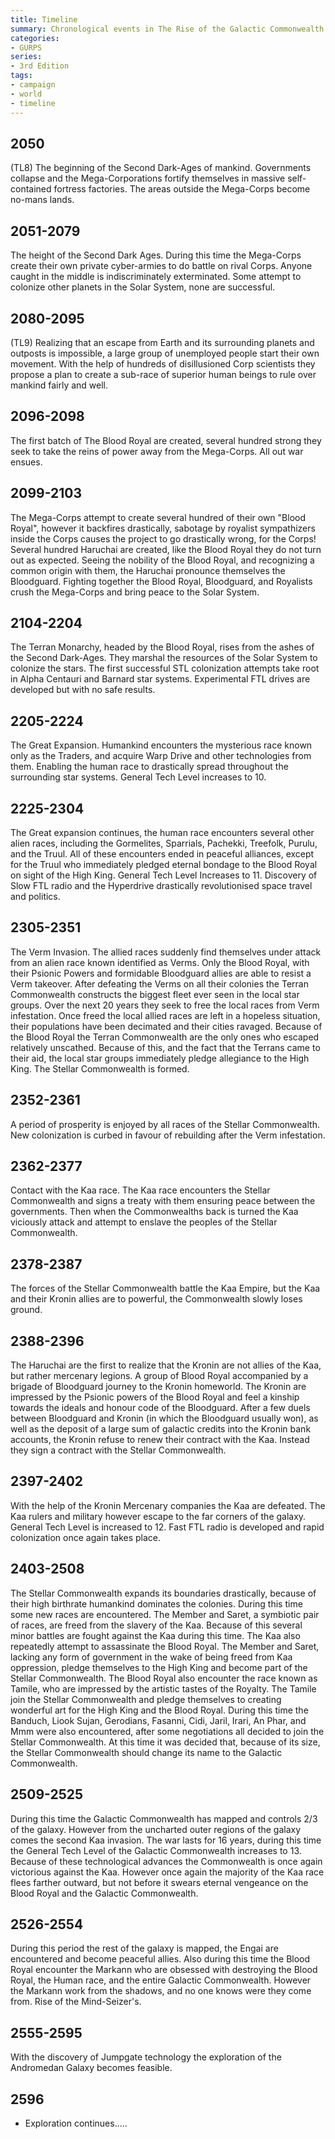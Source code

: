 ```yaml
---
title: Timeline
summary: Chronological events in The Rise of the Galactic Commonwealth
categories:
- GURPS
series:
- 3rd Edition
tags:
- campaign
- world
- timeline
---
```


## 2050

 (TL8) The beginning of the Second Dark-Ages of mankind. Governments
collapse and the Mega-Corporations fortify themselves in massive self-contained
fortress factories. The areas outside the Mega-Corps become no-mans lands.

## 2051-2079

 The height of the Second Dark Ages. During this time the
Mega-Corps create their own private cyber-armies to do battle on rival
Corps. Anyone caught in the middle is indiscriminately exterminated.
Some attempt to colonize other planets in the Solar System, none are
successful.

## 2080-2095

 (TL9) Realizing that an escape from Earth and its surrounding
planets and outposts is impossible, a large group of unemployed people
start their own movement. With the help of hundreds of disillusioned
Corp scientists they propose a plan to create a sub-race of superior
human beings to rule over mankind fairly and well.

## 2096-2098

 The first batch of The Blood Royal are created, several
hundred strong they seek to take the reins of power away from the
Mega-Corps. All out war ensues.

## 2099-2103

 The Mega-Corps attempt to create several hundred of their own
"Blood Royal", however it backfires drastically, sabotage by royalist
sympathizers inside the Corps causes the project to go drastically
wrong, for the Corps! Several hundred Haruchai are created, like the
Blood Royal they do not turn out as expected. Seeing the nobility of the
Blood Royal, and recognizing a common origin with them, the Haruchai
pronounce themselves the Bloodguard. Fighting together the Blood Royal,
Bloodguard, and Royalists crush the Mega-Corps and bring peace to the
Solar System.

## 2104-2204

 The Terran Monarchy, headed by the Blood Royal, rises from the
ashes of the Second Dark-Ages. They marshal the resources of the Solar
System to colonize the stars. The first successful STL colonization
attempts take root in Alpha Centauri and Barnard star systems.
Experimental FTL drives are developed but with no safe results.

## 2205-2224

 The Great Expansion. Humankind encounters the mysterious race
known only as the Traders, and acquire Warp Drive and other technologies
from them. Enabling the human race to drastically spread throughout the
surrounding star systems. General Tech Level increases to 10.

## 2225-2304

 The Great expansion continues, the human race encounters
several other alien races, including the Gormelites, Sparrials,
Pachekki, Treefolk, Purulu, and the Truul. All of these encounters ended
in peaceful alliances, except for the Truul who immediately pledged
eternal bondage to the Blood Royal on sight of the High King. General
Tech Level Increases to 11. Discovery of Slow FTL radio and the
Hyperdrive drastically revolutionised space travel and politics.

## 2305-2351

 The Verm Invasion. The allied races suddenly find themselves
under attack from an alien race known identified as Verms. Only the
Blood Royal, with their Psionic Powers and formidable Bloodguard allies
are able to resist a Verm takeover. After defeating the Verms on all
their colonies the Terran Commonwealth constructs the biggest fleet ever
seen in the local star groups. Over the next 20 years they seek to free
the local races from Verm infestation. Once freed the local allied races
are left in a hopeless situation, their populations have been decimated
and their cities ravaged. Because of the Blood Royal the Terran
Commonwealth are the only ones who escaped relatively unscathed. Because
of this, and the fact that the Terrans came to their aid, the local star
groups immediately pledge allegiance to the High King. The Stellar
Commonwealth is formed.

## 2352-2361

 A period of prosperity is enjoyed by all races of the Stellar
Commonwealth. New colonization is curbed in favour of rebuilding after
the Verm infestation.

## 2362-2377

 Contact with the Kaa race. The Kaa race encounters the Stellar
Commonwealth and signs a treaty with them ensuring peace between the
governments. Then when the Commonwealths back is turned the Kaa
viciously attack and attempt to enslave the peoples of the Stellar
Commonwealth.

## 2378-2387

 The forces of the Stellar Commonwealth battle the Kaa Empire,
but the Kaa and their Kronin allies are to powerful, the Commonwealth
slowly loses ground.

## 2388-2396

 The Haruchai are the first to realize that the Kronin are not
allies of the Kaa, but rather mercenary legions. A group of Blood Royal
accompanied by a brigade of Bloodguard journey to the Kronin homeworld.
The Kronin are impressed by the Psionic powers of the Blood Royal and
feel a kinship towards the ideals and honour code of the Bloodguard.
After a few duels between Bloodguard and Kronin (in which the Bloodguard
usually won), as well as the deposit of a large sum of galactic credits
into the Kronin bank accounts, the Kronin refuse to renew their contract
with the Kaa. Instead they sign a contract with the Stellar
Commonwealth.

## 2397-2402

 With the help of the Kronin Mercenary companies the Kaa are
defeated. The Kaa rulers and military however escape to the far corners
of the galaxy. General Tech Level is increased to 12. Fast FTL radio is
developed and rapid colonization once again takes place.

## 2403-2508

 The Stellar Commonwealth expands its boundaries drastically,
because of their high birthrate humankind dominates the colonies. During
this time some new races are encountered. The Member and Saret, a
symbiotic pair of races, are freed from the slavery of the Kaa. Because
of this several minor battles are fought against the Kaa during this
time. The Kaa also repeatedly attempt to assassinate the Blood Royal.
The Member and Saret, lacking any form of government in the wake of being
freed from Kaa oppression, pledge themselves to the High King and become
part of the Stellar Commonwealth. The Blood Royal also encounter the
race known as Tamile, who are impressed by the artistic tastes of the
Royalty. The Tamile join the Stellar Commonwealth and pledge themselves
to creating wonderful art for the High King and the Blood Royal. During
this time the Banduch, Liook Sujan, Gerodians, Fasanni, Cidi, Jaril,
Irari, An Phar, and Mmm were also encountered, after some negotiations
all decided to join the Stellar Commonwealth. At this time it was
decided that, because of its size, the Stellar Commonwealth should
change its name to the Galactic Commonwealth.

## 2509-2525

 During this time the Galactic Commonwealth has mapped and
controls 2/3 of the galaxy. However from the uncharted outer regions of
the galaxy comes the second Kaa invasion. The war lasts for 16 years,
during this time the General Tech Level of the Galactic Commonwealth
increases to 13. Because of these technological advances the
Commonwealth is once again victorious against the Kaa. However once
again the majority of the Kaa race flees farther outward, but not before
it swears eternal vengeance on the Blood Royal and the Galactic
Commonwealth.

## 2526-2554

 During this period the rest of the galaxy is mapped, the Engai
are encountered and become peaceful allies. Also during this time the
Blood Royal encounter the Markann who are obsessed with destroying the
Blood Royal, the Human race, and the entire Galactic Commonwealth.
However the Markann work from the shadows, and no one knows were they
come from. Rise of the Mind-Seizer's.

## 2555-2595

 With the discovery of Jumpgate technology the exploration of
the Andromedan Galaxy becomes feasible.

## 2596

+ Exploration continues.....
